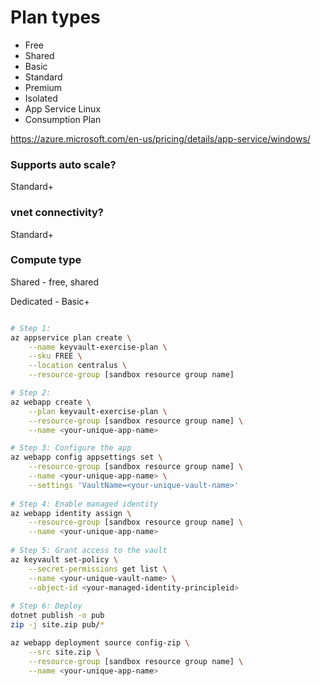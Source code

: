 # Plan types
- Free
- Shared
- Basic
- Standard
- Premium
- Isolated
- App Service Linux
- Consumption Plan

https://azure.microsoft.com/en-us/pricing/details/app-service/windows/

### Supports auto scale?
Standard+

### vnet connectivity?
Standard+

### Compute type
Shared - free, shared

Dedicated - Basic+

```bash

# Step 1:
az appservice plan create \
    --name keyvault-exercise-plan \
    --sku FREE \
    --location centralus \
    --resource-group [sandbox resource group name]

# Step 2:
az webapp create \
    --plan keyvault-exercise-plan \
    --resource-group [sandbox resource group name] \
    --name <your-unique-app-name>

# Step 3: Configure the app
az webapp config appsettings set \
    --resource-group [sandbox resource group name] \
    --name <your-unique-app-name> \
    --settings 'VaultName=<your-unique-vault-name>'
    
# Step 4: Enable managed identity
az webapp identity assign \
    --resource-group [sandbox resource group name] \
    --name <your-unique-app-name>
    
# Step 5: Grant access to the vault
az keyvault set-policy \
    --secret-permissions get list \
    --name <your-unique-vault-name> \
    --object-id <your-managed-identity-principleid>
    
# Step 6: Deploy
dotnet publish -o pub
zip -j site.zip pub/*

az webapp deployment source config-zip \
    --src site.zip \
    --resource-group [sandbox resource group name] \
    --name <your-unique-app-name>

```    
